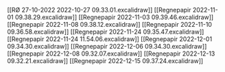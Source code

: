 [[RØ 27-10-2022 2022-10-27 09.33.01.excalidraw]]
[[Regnepapir 2022-11-01 09.38.29.excalidraw]]
[[Regnepapir 2022-11-03 09.39.46.excalidraw]]
[[Regnepapir 2022-11-08 09.38.12.excalidraw]]
[[Regnepapir 2022-11-10 09.36.58.excalidraw]]
[[Regnepapir 2022-11-24 09.35.47.excalidraw]]
[[Regnepapir 2022-11-24 11.54.06.excalidraw]]
[[Regnepapir 2022-12-01 09.34.30.excalidraw]]
[[Regnepapir 2022-12-06 09.34.30.excalidraw]]
[[Regnepapir 2022-12-08 09.32.07.excalidraw]]
[[Regnepapir 2022-12-13 09.32.21.excalidraw]]
[[Regnepapir 2022-12-15 09.37.24.excalidraw]]